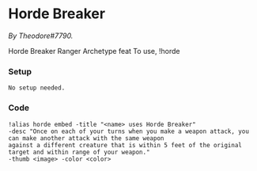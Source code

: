 # Horde Breaker
*By Theodore#7790.*

Horde Breaker Ranger Archetype feat
To use, !horde

### Setup
`No setup needed.`

### Code
```GN
!alias horde embed -title "<name> uses Horde Breaker" 
-desc "Once on each of your turns when you make a weapon attack, you can make another attack with the same weapon 
against a different creature that is within 5 feet of the original target and within range of your weapon." 
-thumb <image> -color <color>
```
